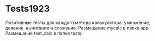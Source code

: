 # Tests1923
Позитивные тесты для каждого метода калькулятора: умножение, деление, вычитание и сложение.
Размещение mycalc в папке app.
Размещение test_calc в папке tests.
